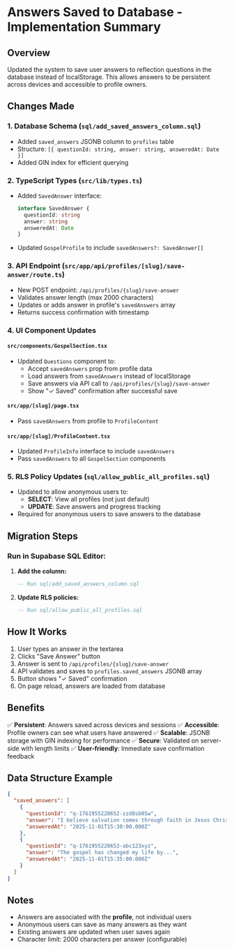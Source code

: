 # Answers Saved to Database - Implementation Summary

## Overview
Updated the system to save user answers to reflection questions in the database instead of localStorage. This allows answers to be persistent across devices and accessible to profile owners.

## Changes Made

### 1. Database Schema (`sql/add_saved_answers_column.sql`)
- Added `saved_answers` JSONB column to `profiles` table
- Structure: `[{ questionId: string, answer: string, answeredAt: Date }]`
- Added GIN index for efficient querying

### 2. TypeScript Types (`src/lib/types.ts`)
- Added `SavedAnswer` interface:
  ```typescript
  interface SavedAnswer {
    questionId: string
    answer: string
    answeredAt: Date
  }
  ```
- Updated `GospelProfile` to include `savedAnswers?: SavedAnswer[]`

### 3. API Endpoint (`src/app/api/profiles/[slug]/save-answer/route.ts`)
- New POST endpoint: `/api/profiles/{slug}/save-answer`
- Validates answer length (max 2000 characters)
- Updates or adds answer in profile's `savedAnswers` array
- Returns success confirmation with timestamp

### 4. UI Component Updates

#### `src/components/GospelSection.tsx`
- Updated `Questions` component to:
  - Accept `savedAnswers` prop from profile data
  - Load answers from `savedAnswers` instead of localStorage
  - Save answers via API call to `/api/profiles/{slug}/save-answer`
  - Show "✓ Saved" confirmation after successful save

#### `src/app/[slug]/page.tsx`
- Pass `savedAnswers` from profile to `ProfileContent`

#### `src/app/[slug]/ProfileContent.tsx`
- Updated `ProfileInfo` interface to include `savedAnswers`
- Pass `savedAnswers` to all `GospelSection` components

### 5. RLS Policy Updates (`sql/allow_public_all_profiles.sql`)
- Updated to allow anonymous users to:
  - **SELECT**: View all profiles (not just default)
  - **UPDATE**: Save answers and progress tracking
- Required for anonymous users to save answers to the database

## Migration Steps

### Run in Supabase SQL Editor:

1. **Add the column:**
   ```sql
   -- Run sql/add_saved_answers_column.sql
   ```

2. **Update RLS policies:**
   ```sql
   -- Run sql/allow_public_all_profiles.sql
   ```

## How It Works

1. User types an answer in the textarea
2. Clicks "Save Answer" button
3. Answer is sent to `/api/profiles/{slug}/save-answer`
4. API validates and saves to `profiles.saved_answers` JSONB array
5. Button shows "✓ Saved" confirmation
6. On page reload, answers are loaded from database

## Benefits

✅ **Persistent**: Answers saved across devices and sessions
✅ **Accessible**: Profile owners can see what users have answered
✅ **Scalable**: JSONB storage with GIN indexing for performance
✅ **Secure**: Validated on server-side with length limits
✅ **User-friendly**: Immediate save confirmation feedback

## Data Structure Example

```json
{
  "saved_answers": [
    {
      "questionId": "q-1761955220652-zzd8sb05w",
      "answer": "I believe salvation comes through faith in Jesus Christ...",
      "answeredAt": "2025-11-01T15:30:00.000Z"
    },
    {
      "questionId": "q-1761955220653-abc123xyz",
      "answer": "The gospel has changed my life by...",
      "answeredAt": "2025-11-01T15:35:00.000Z"
    }
  ]
}
```

## Notes

- Answers are associated with the **profile**, not individual users
- Anonymous users can save as many answers as they want
- Existing answers are updated when user saves again
- Character limit: 2000 characters per answer (configurable)

